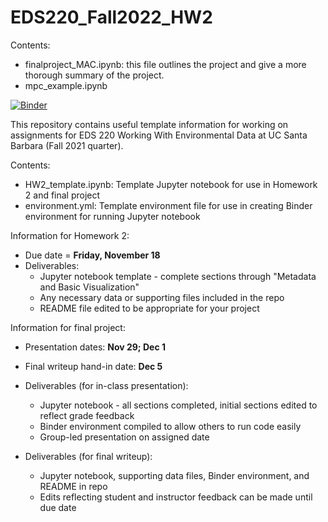 # EDS220_Fall2022_HW2


Contents:
- finalproject_MAC.ipynb: this file outlines the project and give a more thorough summary of the project. 
- mpc_example.ipynb

[![Binder](https://mybinder.org/badge_logo.svg)](https://mybinder.org/v2/gh/EDS220-Fall2022-org/homework-2-mac/HEAD)






This repository contains useful template information for working on assignments for EDS 220 Working With Environmental Data at UC Santa Barbara (Fall 2021 quarter). 

Contents:
- HW2_template.ipynb: Template Jupyter notebook for use in Homework 2 and final project
- environment.yml: Template environment file for use in creating Binder environment for running Jupyter notebook

Information for Homework 2:
- Due date = **Friday, November 18**
- Deliverables:
   - Jupyter notebook template - complete sections through "Metadata and Basic Visualization"
   - Any necessary data or supporting files included in the repo
   - README file edited to be appropriate for your project


Information for final project:
- Presentation dates: **Nov 29; Dec 1**
- Final writeup hand-in date: **Dec 5**
- Deliverables (for in-class presentation):
  - Jupyter notebook - all sections completed, initial sections edited to reflect grade feedback
  - Binder environment compiled to allow others to run code easily
  - Group-led presentation on assigned date

- Deliverables (for final writeup):
  - Jupyter notebook, supporting data files, Binder environment, and README in repo
  - Edits reflecting student and instructor feedback can be made until due date
